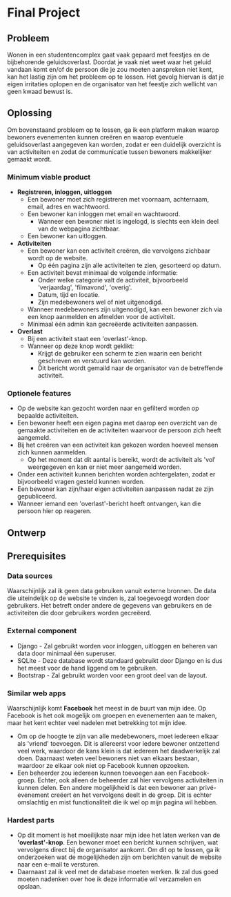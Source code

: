 # Final Project

## Probleem
Wonen in een studentencomplex gaat vaak gepaard met feestjes en de bijbehorende geluidsoverlast. Doordat je vaak niet weet waar het geluid vandaan komt en/of de persoon die je zou moeten aanspreken niet kent, kan het lastig zijn om het probleem op te lossen. Het gevolg hiervan is dat je eigen irritaties oplopen en de organisator van het feestje zich wellicht van geen kwaad bewust is.

## Oplossing
Om bovenstaand probleem op te lossen, ga ik een platform maken waarop bewoners evenementen kunnen creëren en waarop eventuele geluidsoverlast aangegeven kan worden, zodat er een duidelijk overzicht is van activiteiten en zodat de communicatie tussen bewoners makkelijker gemaakt wordt.

### Minimum viable product
* **Registreren, inloggen, uitloggen**
    * Een bewoner moet zich registreren met voornaam, achternaam, email, adres en wachtwoord.
    * Een bewoner kan inloggen met email en wachtwoord.
        * Wanneer een bewoner niet is ingelogd, is slechts een klein deel van de webpagina zichtbaar.
    * Een bewoner kan uitloggen.
* **Activiteiten**
    * Een bewoner kan een activiteit creëren, die vervolgens zichbaar wordt op de website.
        * Op één pagina zijn alle activiteiten te zien, gesorteerd op datum.
    * Een activiteit bevat minimaal de volgende informatie:
        * Onder welke categorie valt de activiteit, bijvoorbeeld 'verjaardag', 'filmavond', 'overig'.
        * Datum, tijd en locatie.
        * Zijn medebewoners wel of niet uitgenodigd.
    * Wanneer medebewoners zijn uitgenodigd, kan een bewoner zich via een knop aanmelden en afmelden voor de activiteit.
    * Minimaal één admin kan gecreëerde activiteiten aanpassen.
* **Overlast**
    * Bij een activiteit staat een 'overlast'-knop.
    * Wanneer op deze knop wordt geklikt:
        * Krijgt de gebruiker een scherm te zien waarin een bericht geschreven en verstuurd kan worden.
        * Dit bericht wordt gemaild naar de organisator van de betreffende activiteit.

### Optionele features
* Op de website kan gezocht worden naar en gefilterd worden op bepaalde activiteiten.
* Een bewoner heeft een eigen pagina met daarop een overzicht van de gemaakte activiteiten en de activiteiten waarvoor de persoon zich heeft aangemeld.
* Bij het creëren van een activiteit kan gekozen worden hoeveel mensen zich kunnen aanmelden.
    * Op het moment dat dit aantal is bereikt, wordt de activiteit als 'vol' weergegeven en kan er niet meer aangemeld worden.
* Onder een activiteit kunnen berichten worden achtergelaten, zodat er bijvoorbeeld vragen gesteld kunnen worden.
* Een bewoner kan zijn/haar eigen activiteiten aanpassen nadat ze zijn gepubliceerd.
* Wanneer iemand een 'overlast'-bericht heeft ontvangen, kan die persoon hier op reageren. 

## Ontwerp

## Prerequisites
### Data sources
Waarschijnlijk zal ik geen data gebruiken vanuit externe bronnen. De data die uiteindelijk op de website te vinden is, zal toegevoegd worden door gebruikers. Het betreft onder andere de gegevens van gebruikers en de activiteiten die door gebruikers worden gecreëerd. 

### External component
* Django - Zal gebruikt worden voor inloggen, uitloggen en beheren van data door minimaal één superuser.
* SQLite - Deze database wordt standaard gebruikt door Django en is dus het meest voor de hand liggend om te gebruiken.
* Bootstrap - Zal gebruikt worden voor een groot deel van de layout.

### Similar web apps
Waarschijnlijk komt **Facebook** het meest in de buurt van mijn idee. Op Facebook is het ook mogelijk om groepen en evenementen aan te maken, maar het kent echter veel nadelen met betrekking tot mijn idee.
* Om op de hoogte te zijn van alle medebewoners, moet iedereen elkaar als 'vriend' toevoegen. Dit is allereerst voor iedere bewoner ontzettend veel werk, waardoor de kans klein is dat iedereen het daadwerkelijk zal doen. Daarnaast weten veel bewoners niet van elkaars bestaan, waardoor ze elkaar ook niet op Facebook kunnen opzoeken.
* Een beheerder zou iedereen kunnen toevoegen aan een Facebook-groep. Echter, ook alleen de beheerder zal hier vervolgens activiteiten in kunnen delen. Een andere mogelijkheid is dat een bewoner aan privé-evenement creëert en het vervolgens deelt in de groep. Dit is echter omslachtig en mist functionaliteit die ik wel op mijn pagina wil hebben. 

### Hardest parts
* Op dit moment is het moeilijkste naar mijn idee het laten werken van de **'overlast'-knop**. Een bewoner moet een bericht kunnen schrijven, wat vervolgens direct bij de organisator aankomt. Om dit op te lossen, ga ik onderzoeken wat de mogelijkheden zijn om berichten vanuit de website naar een e-mail te versturen.
* Daarnaast zal ik veel met de database moeten werken. Ik zal dus goed moeten nadenken over hoe ik deze informatie wil verzamelen en opslaan.